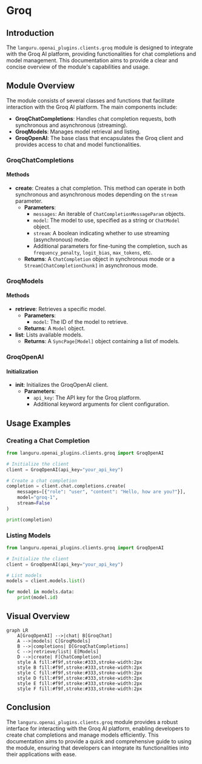 # Groq

## Introduction

The `languru.openai_plugins.clients.groq` module is designed to integrate with the Groq AI platform, providing functionalities for chat completions and model management. This documentation aims to provide a clear and concise overview of the module's capabilities and usage.

## Module Overview

The module consists of several classes and functions that facilitate interaction with the Groq AI platform. The main components include:

- **GroqChatCompletions**: Handles chat completion requests, both synchronous and asynchronous (streaming).
- **GroqModels**: Manages model retrieval and listing.
- **GroqOpenAI**: The base class that encapsulates the Groq client and provides access to chat and model functionalities.

### GroqChatCompletions

#### Methods

- **create**: Creates a chat completion. This method can operate in both synchronous and asynchronous modes depending on the `stream` parameter.
    - **Parameters**:
        - `messages`: An iterable of `ChatCompletionMessageParam` objects.
        - `model`: The model to use, specified as a string or `ChatModel` object.
        - `stream`: A boolean indicating whether to use streaming (asynchronous) mode.
        - Additional parameters for fine-tuning the completion, such as `frequency_penalty`, `logit_bias`, `max_tokens`, etc.
    - **Returns**: A `ChatCompletion` object in synchronous mode or a `Stream[ChatCompletionChunk]` in asynchronous mode.

### GroqModels

#### Methods

- **retrieve**: Retrieves a specific model.
    - **Parameters**:
        - `model`: The ID of the model to retrieve.
    - **Returns**: A `Model` object.
- **list**: Lists available models.
    - **Returns**: A `SyncPage[Model]` object containing a list of models.

### GroqOpenAI

#### Initialization

- ****init****: Initializes the GroqOpenAI client.
    - **Parameters**:
        - `api_key`: The API key for the Groq platform.
        - Additional keyword arguments for client configuration.

## Usage Examples

### Creating a Chat Completion

```python
from languru.openai_plugins.clients.groq import GroqOpenAI

# Initialize the client
client = GroqOpenAI(api_key="your_api_key")

# Create a chat completion
completion = client.chat.completions.create(
    messages=[{"role": "user", "content": "Hello, how are you?"}],
    model="groq-1",
    stream=False
)

print(completion)
```

### Listing Models

```python
from languru.openai_plugins.clients.groq import GroqOpenAI

# Initialize the client
client = GroqOpenAI(api_key="your_api_key")

# List models
models = client.models.list()

for model in models.data:
    print(model.id)
```

## Visual Overview

```mermaid
graph LR
    A[GroqOpenAI] -->|chat| B[GroqChat]
    A -->|models| C[GroqModels]
    B -->|completions| D[GroqChatCompletions]
    C -->|retrieve/list| E[Models]
    D -->|create| F[ChatCompletion]
    style A fill:#f9f,stroke:#333,stroke-width:2px
    style B fill:#f9f,stroke:#333,stroke-width:2px
    style C fill:#f9f,stroke:#333,stroke-width:2px
    style D fill:#f9f,stroke:#333,stroke-width:2px
    style E fill:#f9f,stroke:#333,stroke-width:2px
    style F fill:#f9f,stroke:#333,stroke-width:2px
```

## Conclusion

The `languru.openai_plugins.clients.groq` module provides a robust interface for interacting with the Groq AI platform, enabling developers to create chat completions and manage models efficiently. This documentation aims to provide a quick and comprehensive guide to using the module, ensuring that developers can integrate its functionalities into their applications with ease.

